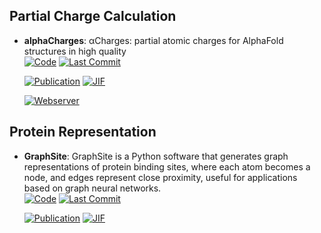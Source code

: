 

## **Partial Charge Calculation**


- **alphaCharges**: αCharges: partial atomic charges for AlphaFold structures in high quality  
    [![Code](https://img.shields.io/github/stars/sb-ncbr/AlphaCharges?style=for-the-badge&logo=github)](https://github.com/sb-ncbr/AlphaCharges) 
    [![Last Commit](https://img.shields.io/github/last-commit/sb-ncbr/AlphaCharges?style=for-the-badge&logo=github)](https://github.com/sb-ncbr/AlphaCharges) 

    [![Publication](https://img.shields.io/badge/Publication-Citations:1-blue?style=for-the-badge&logo=bookstack)](https://doi.org/10.1093/nar/gkad349) 
    [![JIF](https://img.shields.io/badge/Impact_Factor-16.60-purple?style=for-the-badge&logo=academia)](https://doi.org/10.1093/nar/gkad349)

    [![Webserver](https://img.shields.io/badge/Webserver-online-brightgreen?style=for-the-badge&logo=cachet&logoColor=65FF8F)](https://alphacharges.ncbr.muni.cz/) 

## **Protein Representation**


- **GraphSite**: GraphSite is a Python software that generates graph representations of protein binding sites, where each atom becomes a node, and edges represent close proximity, useful for applications based on graph neural networks.  
    [![Code](https://img.shields.io/github/stars/shiwentao00/Graphsite?style=for-the-badge&logo=github)](https://github.com/shiwentao00/Graphsite) 
    [![Last Commit](https://img.shields.io/github/last-commit/shiwentao00/Graphsite?style=for-the-badge&logo=github)](https://github.com/shiwentao00/Graphsite) 

    [![Publication](https://img.shields.io/badge/Publication-Citations:12-blue?style=for-the-badge&logo=bookstack)](https://doi.org/10.3390/biom12081053) 
    [![JIF](https://img.shields.io/badge/Impact_Factor-4.80-purple?style=for-the-badge&logo=academia)](https://doi.org/10.3390/biom12081053)


